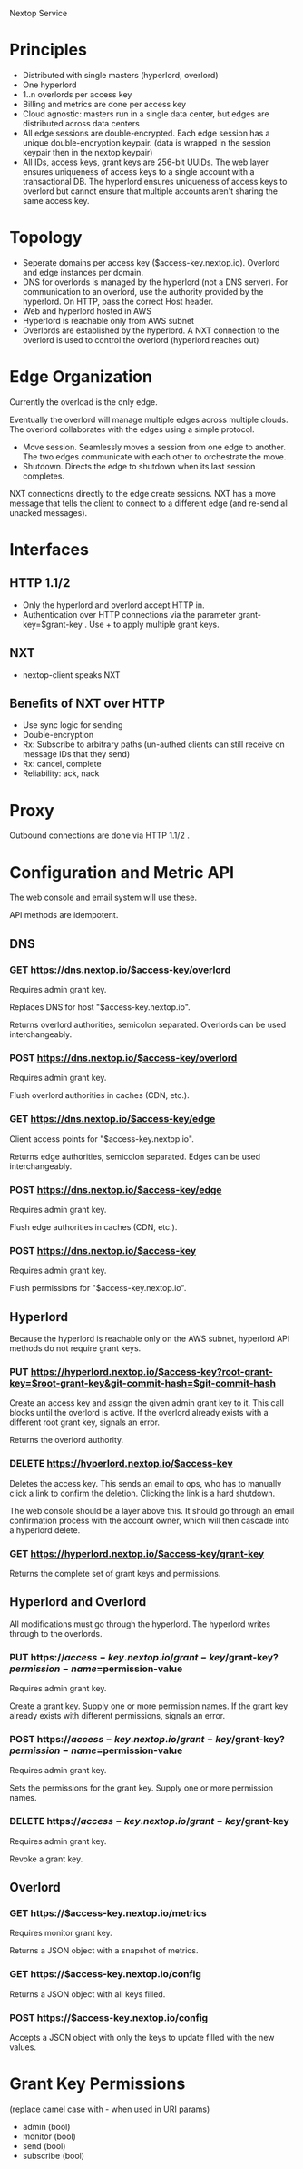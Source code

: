 Nextop Service


Principles
==========

- Distributed with single masters (hyperlord, overlord)
- One hyperlord
- 1..n overlords per access key
- Billing and metrics are done per access key
- Cloud agnostic: masters run in a single data center, but edges are distributed across data centers
- All edge sessions are double-encrypted. Each edge session has a unique double-encryption keypair. (data is wrapped in the session keypair then in the nextop keypair)
- All IDs, access keys, grant keys are 256-bit UUIDs. The web layer ensures uniqueness of access keys to a single account with a transactional DB. The hyperlord ensures uniqueness of access keys to overlord but cannot ensure that multiple accounts aren't sharing the same access key.

Topology
========

- Seperate domains per access key ($access-key.nextop.io). Overlord and edge instances per domain.
- DNS for overlords is managed by the hyperlord (not a DNS server). For communication to an overlord, use the authority provided by the hyperlord. On HTTP, pass the correct Host header.
- Web and hyperlord hosted in AWS
- Hyperlord is reachable only from AWS subnet
- Overlords are established by the hyperlord. A NXT connection to the overlord is used to control the overlord (hyperlord reaches out)


Edge Organization
=================

Currently the overload is the only edge. 

Eventually the overlord will manage multiple edges across multiple clouds. The overlord collaborates with the edges using a simple protocol.

- Move session. Seamlessly moves a session from one edge to another. The two edges communicate with each other to orchestrate the move.
- Shutdown. Directs the edge to shutdown when its last session completes.

NXT connections directly to the edge create sessions. NXT has a move message that tells the client to connect to a different edge (and re-send all unacked messages).


Interfaces
==========

## HTTP 1.1/2

- Only the hyperlord and overlord accept HTTP in.
- Authentication over HTTP connections via the parameter grant-key=$grant-key . Use + to apply multiple grant keys.

## NXT

- nextop-client speaks NXT

## Benefits of NXT over HTTP

- Use sync logic for sending
- Double-encryption
- Rx: Subscribe to arbitrary paths (un-authed clients can still receive on message IDs that they send)
- Rx: cancel, complete
- Reliability: ack, nack

Proxy
=====

Outbound connections are done via HTTP 1.1/2 .

Configuration and Metric API
============================

The web console and email system will use these. 

API methods are idempotent.

## DNS

### GET https://dns.nextop.io/$access-key/overlord

Requires admin grant key.

Replaces DNS for host "$access-key.nextop.io".

Returns overlord authorities, semicolon separated. Overlords can be used interchangeably.

### POST https://dns.nextop.io/$access-key/overlord

Requires admin grant key.

Flush overlord authorities in caches (CDN, etc.).

### GET https://dns.nextop.io/$access-key/edge

Client access points for "$access-key.nextop.io".

Returns edge authorities, semicolon separated. Edges can be used interchangeably.

### POST https://dns.nextop.io/$access-key/edge

Requires admin grant key.

Flush edge authorities in caches (CDN, etc.).

### POST https://dns.nextop.io/$access-key

Requires admin grant key.

Flush permissions for "$access-key.nextop.io".


## Hyperlord

Because the hyperlord is reachable only on the AWS subnet, hyperlord API methods do not require grant keys.

### PUT https://hyperlord.nextop.io/$access-key?root-grant-key=$root-grant-key&git-commit-hash=$git-commit-hash

Create an access key and assign the given admin grant key to it. This call blocks until the overlord is active. If the overlord already exists with a different root grant key, signals an error.

Returns the overlord authority.

### DELETE https://hyperlord.nextop.io/$access-key

Deletes the access key. This sends an email to ops, who has to manually click a link to confirm the deletion. Clicking the link is a hard shutdown. 

The web console should be a layer above this. It should go through an email confirmation process with the account owner, which will then cascade into a hyperlord delete.

### GET https://hyperlord.nextop.io/$access-key/grant-key

Returns the complete set of grant keys and permissions.


## Hyperlord and Overlord

All modifications must go through the hyperlord. The hyperlord writes through to the overlords.


### PUT https://$access-key.nextop.io/grant-key/$grant-key?$permission-name=$permission-value

Requires admin grant key.

Create a grant key. Supply one or more permission names. If the grant key already exists with different permissions, signals an error.


### POST https://$access-key.nextop.io/grant-key/$grant-key?$permission-name=$permission-value

Requires admin grant key.

Sets the permissions for the grant key. Supply one or more permission names. 


### DELETE https://$access-key.nextop.io/grant-key/$grant-key

Requires admin grant key.

Revoke a grant key.


## Overlord

### GET https://$access-key.nextop.io/metrics

Requires monitor grant key.

Returns a JSON object with a snapshot of metrics.


### GET https://$access-key.nextop.io/config

Returns a JSON object with all keys filled.


### POST https://$access-key.nextop.io/config

Accepts a JSON object with only the keys to update filled with the new values.


Grant Key Permissions
=====================

(replace camel case with - when used in URI params)

- admin (bool)
- monitor (bool)
- send (bool)
- subscribe (bool)






